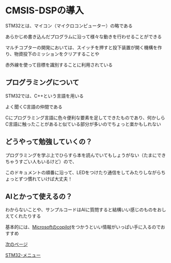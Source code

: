 # CMSIS-DSPの導入

STM32とは、マイコン（マイクロコンピューター）の略である

あらかじめ書き込んだプログラムに沿って様々な動きを行わせることができる

マルチコプターの開発においては、スイッチを押すと投下装置が開く機構を作り、物資投下のミッションをクリアすることや

赤外線を使って目標を識別することに利用されている

## プログラミングについて

STM32では、C++という言語を用いる

よく聞くC言語の仲間である

Cにプログラミング言語に色々便利な要素を足してできたものであり、何かしらC言語に触ったことがあると似ている部分が多いのでちょっと楽かもしれない

## どうやって勉強していくの？

プログラミングを学ぶ上でひらすら本を読んでいてもしょうがない（たまにできちゃうすごい人もいるけど）ので、

このドキュメントの順番に沿って、LEDをつけたり通信をしてみたりしながらちょっとずつ慣れていけば大丈夫！

## AIとかって使えるの？

わからないことや、サンプルコードはAIに質問すると結構いい感じのものをおしえてくれたりする

基本的には、[Microsoftのcopilot](https://www.bing.com/chat?form=NTPCHB)をつかうといい情報がいっぱい手に入るのでおすすめ


[次のページ](01_環境構築.md)

[STM32-メニュー](index.md)
